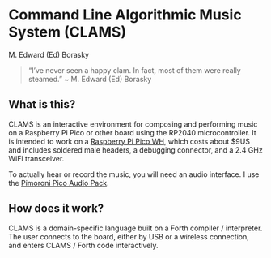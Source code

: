 Command Line Algorithmic Music System (CLAMS)
================
M. Edward (Ed) Borasky

> “I’ve never seen a happy clam. In fact, most of them were really
> steamed.” \~ M. Edward (Ed) Borasky

## What is this?

CLAMS is an interactive environment for composing and performing music
on a Raspberry Pi Pico or other board using the RP2040 microcontroller.
It is intended to work on a
[Raspberry Pi Pico WH](https://www.raspberrypi.com/products/raspberry-pi-pico/),
which costs about \$9US and includes soldered male headers, a debugging connector,
and a 2.4 GHz WiFi transceiver.

To actually hear or record the music, you will need an audio interface. I use
the
[Pimoroni Pico Audio Pack](https://shop.pimoroni.com/products/pico-audio-pack?variant=32369490853971).

## How does it work?

CLAMS is a domain-specific language built on a Forth compiler /
interpreter. The user connects to the board, either by USB or a wireless
connection, and enters CLAMS / Forth code interactively.
